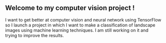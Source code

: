 ## Welcome to my computer vision project !

I want to get better at computer vision and neural network using TensorFlow so I launch a project in which I want to make a classification of landscape images using machine learning techniques.
I am still working on it and trying to improve the results.
